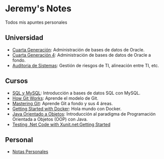 <!-- LTeX: language=es -->
[comment]: <> "LTeX: languague=es"

# Jeremy's Notes

Todos mis apuntes personales

## Universidad

* [Cuarta Generación](universidad/cuarta-generacion-3/cuarta_gen_3.md): Administración de bases de datos de Oracle.
* [Cuarta Generación 4](universidad/cuarta_generacion_4/cuarta_generación_4): Administración de bases de datos de Oracle a fondo.
* [Auditoria de Sistemas](universidad/auditoria_de_sistemas/auditoria_de_sistemas.md): Gestión de riesgos de TI, alineación entre TI, etc.

## Cursos

* [SQL y MySQL](software_development/mysql/curso_sql_mysql.md): Introducción a bases de datos SQL con MySQL.
* [How Git Works](software_development/how_git_works/How_Git_Works.md): Aprende el modelo de Git.
* [Mastering Git](software_development/mastering_git/Mastering_Git): Aprende Git a fondo y sus 4 áreas.
* [Getting Started with Docker](software_development/docker_getting_started/Getting_Started_with_Docker.md): Hola mundo con Docker.
* [Java Orientado a Objetos](software_development/java_oop/Java_Orientado_a_Objetos): Introducción al paradigma de Programación Orientada a Objetos (OOP) con Java.
* [Testing .Net Code with Xunit.net:Getting Started](software_development/testing_net_with_xunit_gs/index.md)

## Personal

* [Notas Personales](personal/personal)
